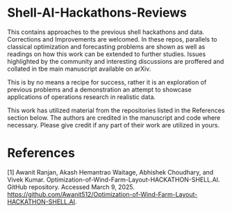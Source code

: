# Shell-AI-Hackathons-Reviews

This contains approaches to the previous shell hackathons and data. Corrections and Improvements are welcomed. In these repos, parallels to classical optimization and forecasting problems are shown as well as readings on how this work can be extended to further studies. 
Issues highlighted by the community and interesting discussions are proffered and collated in tbe main manuscript available on arXiv.

This is by no means a recipe for success, rather it is an exploration of previous problems and a demonstration an attempt to showcase applications of operations research in realistic data.

This work has utilized material from the repositories listed in the References section below. The authors are credited in the manuscript and code where necessary. Please give credit if any part of their work are utilized in yours.


# References
[1] Awanit Ranjan, Akash Hemantrao Waitage, Abhishek Choudhary, and Vivek Kumar. Optimization-of-Wind-Farm-Layout-HACKATHON-SHELL.AI. GitHub repository. Accessed March 9, 2025. https://github.com/Awanit512/Optimization-of-Wind-Farm-Layout-HACKATHON-SHELL.AI.
